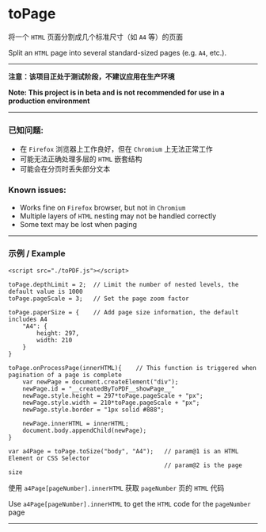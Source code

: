 # toPage
将一个 `HTML` 页面分割成几个标准尺寸（如 `A4` 等）的页面

Split an `HTML` page into several standard-sized pages (e.g. `A4`, etc.).

---

**注意：该项目正处于测试阶段，不建议应用在生产环境**

**Note: This project is in beta and is not recommended for use in a production environment**

---

### 已知问题:
- 在 `Firefox` 浏览器上工作良好，但在 `Chromium` 上无法正常工作
- 可能无法正确处理多层的 `HTML` 嵌套结构
- 可能会在分页时丢失部分文本

### Known issues:
- Works fine on `Firefox` browser, but not in `Chromium`
- Multiple layers of `HTML` nesting may not be handled correctly
- Some text may be lost when paging

---

### 示例 / Example

```
<script src="./toPDF.js"></script>
```

```
toPage.depthLimit = 2;  // Limit the number of nested levels, the default value is 1000
toPage.pageScale = 3;   // Set the page zoom factor

toPage.paperSize = {    // Add page size information, the default includes A4
    "A4": {
        height: 297,
        width: 210
    }
}

toPage.onProcessPage(innerHTML){    // This function is triggered when pagination of a page is complete
    var newPage = document.createElement("div");
    newPage.id = "__createdByToPDF__showPage__"
    newPage.style.height = 297*toPage.pageScale + "px";
    newPage.style.width = 210*toPage.pageScale + "px";
    newPage.style.border = "1px solid #888";

    newPage.innerHTML = innerHTML;
    document.body.appendChild(newPage);
}

var a4Page = toPage.toSize("body", "A4");   // param@1 is an HTML Element or CSS Selector
                                            // param@2 is the page size

```

使用 `a4Page[pageNumber].innerHTML` 获取 `pageNumber` 页的 `HTML` 代码

Use `a4Page[pageNumber].innerHTML` to get the `HTML` code for the `pageNumber` page


---
